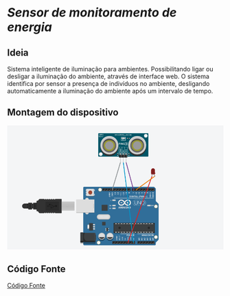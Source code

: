 # *Sensor de monitoramento de energia*

## Ideia

  Sistema inteligente de iluminação para ambientes. Possibilitando ligar ou desligar a iluminação do ambiente, através de interface web.
	O sistema identifica por sensor a presença de indivíduos no ambiente, desligando automaticamente a iluminação do ambiente após um intervalo de tempo.

## Montagem do dispositivo

![](Montagem_Sistema.PNG)

## Código Fonte

<a href="https://github.com/felipefoliveira1/objint-projeto-05J12/blob/master/docs/Codigo_Fonte.txt">Código Fonte</a>
